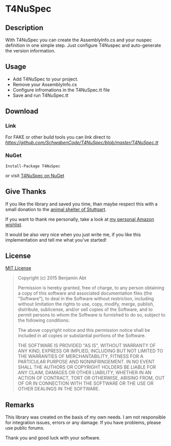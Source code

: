 # T4NuSpec

## Description
With T4NuSpec you can create the AssemblyInfo.cs and your nuspec definition in one simple step.
Just configure T4Nuspec and auto-generate the version information.

## Usage
* Add T4NuSpec to your project.
* Remove your AssemblyInfo.cs
* Configure infromations in the T4NuSpec.tt file
* Save and run T4NuSpec.tt

## Download

### Link
For FAKE or other build tools you can link direct to
*https://github.com/SchwabenCode/T4NuSpec/blob/master/T4NuSpec.tt*

### NuGet
```
Install-Package T4NuSpec
```
or visit [T4NuSpec on NuGet](https://www.nuget.org/packages/T4NuSpec/)

## Give Thanks

If you like the library and saved you time, than maybe respect this with a small donation to the [animal shelter of Stuttgart](http://www.tierheim-stuttgart.de/).

If you want to thank me personally, take a look at [my personal Amazon wishlist](http://www.amazon.de/gp/registry/wishlist/H6KLKT7UMI7Z/).

It would be also very nice when you just write me, if you like this implementation and tell me what you've started!

## License
[MIT License](https://github.com/SchwabenCode/T4NuSpec/blob/master/LICENSE.md)

> Copyright (c) 2015 Benjamin Abt
> 
> Permission is hereby granted, free of charge, to any person obtaining a copy of this software and associated documentation files (the "Software"), to deal in the Software without restriction, including without limitation the rights to use, copy, modify, merge, publish, distribute, sublicense, and/or sell copies of the Software, and to permit persons to whom the Software is furnished to do so, subject to the following conditions:
> 
> The above copyright notice and this permission notice shall be included in all copies or substantial portions of the Software.
> 
> THE SOFTWARE IS PROVIDED "AS IS", WITHOUT WARRANTY OF ANY KIND, EXPRESS OR IMPLIED, INCLUDING BUT NOT LIMITED TO THE WARRANTIES OF MERCHANTABILITY, FITNESS FOR A PARTICULAR PURPOSE AND NONINFRINGEMENT. IN NO EVENT SHALL THE AUTHORS OR COPYRIGHT HOLDERS BE LIABLE FOR ANY CLAIM, DAMAGES OR OTHER LIABILITY, WHETHER IN AN ACTION OF CONTRACT, TORT OR OTHERWISE, ARISING FROM, OUT OF OR IN CONNECTION WITH THE SOFTWARE OR THE USE OR OTHER DEALINGS IN THE SOFTWARE.

## Remarks

This library was created on the basis of my own needs. I am not responsible for integration issues, errors or any damage. If you have problems, please use public forums.

Thank you and good luck with your software.
